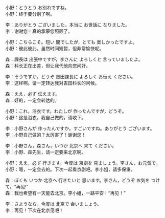 小野：とうとう お別れですね。  
小野：终于要分别了啊。  

李：ありがとう ございました。本当に お世話に なりました。  
李：谢谢您！真的承蒙您照顾了。  

小野：こちらこそ。短い 間でしたが，とても 楽しかったですよ。  
小野：彼此彼此。虽然时间短暂，但非常愉快呢。  

森：課長は 出張中ですが，李さんに よろしくと 言っていましたよ。  
森：科长正在出差，但让我代他向您问好。  

李：そうですか。どうぞ 吉田課長に よろしく お伝え ください。  
李：这样啊。请一定转达我对吉田科长的问候。  

森：ええ，必ず 伝えます。  
森：好的，一定会转达的。  

小野：これ，浴衣です。わたしが 作ったんですが，どうぞ。  
小野：这是浴衣，我自己做的，请收下。  

李：小野さんが 作ったんですか。すごいですね。ありがとう ございます。  
李：小野自己做的？太厉害了！谢谢您！  

李：小野さん，森さん，いつか 北京へ 来て ください。  
李：小野、森先生，请一定要来北京啊。  

小野：ええ，必ず 行きます。今度は 京劇を 見ましょう。李さん，お元気で。  
小野：嗯，一定会去的。下次一起看京剧吧。李小姐，请多保重。  

森：ぼくも いつか 北京へ 行きたいと 思います。李さん，どうぞ お気を つけて。“再见!”  
森：我也希望有一天能去北京。李小姐，一路平安！“再见！”  

李：さようなら。今度は 北京で 会いましょう。  
李：再见！下次在北京见吧！
